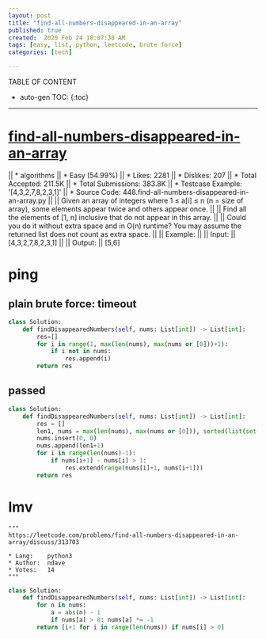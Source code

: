 ```yaml
---
layout: post
title: "find-all-numbers-disappeared-in-an-array"
published: true
created:  2020 Feb 24 10:07:30 AM
tags: [easy, list, python, leetcode, brute force]
categories: [tech]

---
```


TABLE OF CONTENT

* auto-gen TOC:
{:toc}

- - -

# [find-all-numbers-disappeared-in-an-array](https://leetcode.com/problems/find-all-numbers-disappeared-in-an-array/description/)

|| * algorithms
|| * Easy (54.99%)
|| * Likes:    2281
|| * Dislikes: 207
|| * Total Accepted:    211.5K
|| * Total Submissions: 383.8K
|| * Testcase Example:  '[4,3,2,7,8,2,3,1]'
|| * Source Code:       448.find-all-numbers-disappeared-in-an-array.py
|| 
|| Given an array of integers where 1 ≤ a[i] ≤ n (n = size of array), some elements appear twice and others appear once.
|| 
|| Find all the elements of [1, n] inclusive that do not appear in this array.
|| 
|| Could you do it without extra space and in O(n) runtime? You may assume the returned list does not count as extra space.
|| 
|| Example:
|| 
|| Input:
|| [4,3,2,7,8,2,3,1]
|| 
|| Output:
|| [5,6]

# ping

## plain brute force: timeout

```python
class Solution:
    def findDisappearedNumbers(self, nums: List[int]) -> List[int]:
        res=[]
        for i in range(1, max(len(nums), max(nums or [0]))+1):
            if i not in nums:
                res.append(i)
        return res
```

## passed

```python
class Solution:
    def findDisappearedNumbers(self, nums: List[int]) -> List[int]:
        res = []
        len1, nums = max(len(nums), max(nums or [0])), sorted(list(set(nums)))
        nums.insert(0, 0)
        nums.append(len1+1)
        for i in range(len(nums)-1):
            if nums[i+1] - nums[i] > 1:
                res.extend(range(nums[i]+1, nums[i+1]))
        return res
```

# lmv

    """
    https://leetcode.com/problems/find-all-numbers-disappeared-in-an-array/discuss/313703

    * Lang:    python3
    * Author:  ndave
    * Votes:   14
    """

```python
class Solution:
    def findDisappearedNumbers(self, nums: List[int]) -> List[int]:
        for n in nums:
            a = abs(n) - 1
            if nums[a] > 0: nums[a] *= -1
        return [i+1 for i in range(len(nums)) if nums[i] > 0]
```
